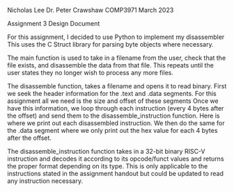 Nicholas Lee
Dr. Peter Crawshaw
COMP3971
March 2023

Assignment 3 Design Document

For this assignment, I decided to use Python to implement my disassembler This uses the C Struct library for parsing byte objects where necessary.

The main function is used to take in a filename from the user, check that the file exists, and disassemble the data from that file. This repeats until the user states they no longer wish to process any more files.

The disassemble function, takes a filename and opens it to read binary. First we seek the header information for the .text and .data segments. For this assignment all we need is the size and offset of these segments Once we have this information, we loop through each instruction (every 4 bytes after the offset) and send them to the disassemble_instruction function. Here is where we print out each disassembled instruction. We then do the same for the .data segment where we only print out the hex value for each 4 bytes after the offset.

The disassemble_instruction function takes in a 32-bit binary RISC-V instruction and decodes it according to its opcode/funct values and returns the proper format depending on its type. This is only applicable to the instructions stated in the assignment handout but could be updated to read any instruction necessary.
